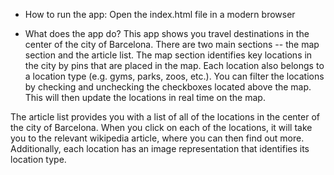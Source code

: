 * How to run the app:
Open the index.html file in a modern browser

* What does the app do?
This app shows you travel destinations in the center of the city of Barcelona. There are two main sections -- the map section and the article list. The map section identifies key locations in the city by pins that are placed in the map. Each location also belongs to a location type (e.g. gyms, parks, zoos, etc.). You can filter the locations by checking and unchecking the checkboxes located above the map. This will then update the locations in real time on the map.

The article list provides you with a list of all of the locations in the center of the city of Barcelona. When you click on each of the locations, it will take you to the relevant wikipedia article, where you can then find out more. Additionally, each location has an image representation that identifies its location type.